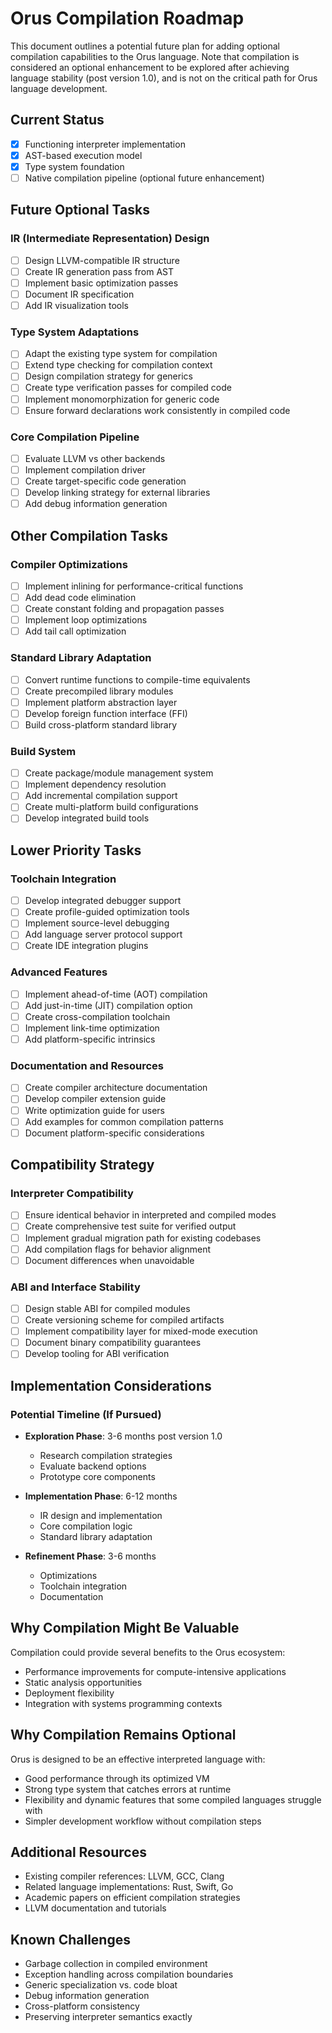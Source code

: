 # Orus Compilation Roadmap

This document outlines a potential future plan for adding optional compilation capabilities to the Orus language. Note that compilation is considered an optional enhancement to be explored after achieving language stability (post version 1.0), and is not on the critical path for Orus language development.

## Current Status

- [x] Functioning interpreter implementation
- [x] AST-based execution model
- [x] Type system foundation
- [ ] Native compilation pipeline (optional future enhancement)

## Future Optional Tasks

### IR (Intermediate Representation) Design
- [ ] Design LLVM-compatible IR structure
- [ ] Create IR generation pass from AST
- [ ] Implement basic optimization passes
- [ ] Document IR specification
- [ ] Add IR visualization tools

### Type System Adaptations
- [ ] Adapt the existing type system for compilation
- [ ] Extend type checking for compilation context
- [ ] Design compilation strategy for generics
- [ ] Create type verification passes for compiled code
- [ ] Implement monomorphization for generic code
- [ ] Ensure forward declarations work consistently in compiled code

### Core Compilation Pipeline
- [ ] Evaluate LLVM vs other backends
- [ ] Implement compilation driver
- [ ] Create target-specific code generation
- [ ] Develop linking strategy for external libraries
- [ ] Add debug information generation

## Other Compilation Tasks

### Compiler Optimizations
- [ ] Implement inlining for performance-critical functions
- [ ] Add dead code elimination
- [ ] Create constant folding and propagation passes
- [ ] Implement loop optimizations
- [ ] Add tail call optimization

### Standard Library Adaptation
- [ ] Convert runtime functions to compile-time equivalents
- [ ] Create precompiled library modules
- [ ] Implement platform abstraction layer
- [ ] Develop foreign function interface (FFI)
- [ ] Build cross-platform standard library

### Build System
- [ ] Create package/module management system
- [ ] Implement dependency resolution
- [ ] Add incremental compilation support
- [ ] Create multi-platform build configurations
- [ ] Develop integrated build tools

## Lower Priority Tasks

### Toolchain Integration
- [ ] Develop integrated debugger support
- [ ] Create profile-guided optimization tools
- [ ] Implement source-level debugging
- [ ] Add language server protocol support
- [ ] Create IDE integration plugins

### Advanced Features
- [ ] Implement ahead-of-time (AOT) compilation
- [ ] Add just-in-time (JIT) compilation option
- [ ] Create cross-compilation toolchain
- [ ] Implement link-time optimization
- [ ] Add platform-specific intrinsics

### Documentation and Resources
- [ ] Create compiler architecture documentation
- [ ] Develop compiler extension guide
- [ ] Write optimization guide for users
- [ ] Add examples for common compilation patterns
- [ ] Document platform-specific considerations

## Compatibility Strategy

### Interpreter Compatibility
- [ ] Ensure identical behavior in interpreted and compiled modes
- [ ] Create comprehensive test suite for verified output
- [ ] Implement gradual migration path for existing codebases
- [ ] Add compilation flags for behavior alignment
- [ ] Document differences when unavoidable

### ABI and Interface Stability
- [ ] Design stable ABI for compiled modules
- [ ] Create versioning scheme for compiled artifacts
- [ ] Implement compatibility layer for mixed-mode execution
- [ ] Document binary compatibility guarantees
- [ ] Develop tooling for ABI verification

## Implementation Considerations

### Potential Timeline (If Pursued)
- **Exploration Phase**: 3-6 months post version 1.0
  - Research compilation strategies
  - Evaluate backend options
  - Prototype core components
  
- **Implementation Phase**: 6-12 months
  - IR design and implementation
  - Core compilation logic
  - Standard library adaptation

- **Refinement Phase**: 3-6 months
  - Optimizations
  - Toolchain integration
  - Documentation

## Why Compilation Might Be Valuable

Compilation could provide several benefits to the Orus ecosystem:
- Performance improvements for compute-intensive applications
- Static analysis opportunities
- Deployment flexibility
- Integration with systems programming contexts

## Why Compilation Remains Optional

Orus is designed to be an effective interpreted language with:
- Good performance through its optimized VM
- Strong type system that catches errors at runtime
- Flexibility and dynamic features that some compiled languages struggle with
- Simpler development workflow without compilation steps

## Additional Resources
- Existing compiler references: LLVM, GCC, Clang
- Related language implementations: Rust, Swift, Go
- Academic papers on efficient compilation strategies
- LLVM documentation and tutorials

## Known Challenges
- Garbage collection in compiled environment
- Exception handling across compilation boundaries
- Generic specialization vs. code bloat
- Debug information generation
- Cross-platform consistency
- Preserving interpreter semantics exactly
